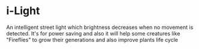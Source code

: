 # i-Light
An intelligent street light which brightness decreases when no movement is detected. It's for power saving and also it will help some creatures like "Fireflies" to grow their generations and also improve plants life cycle
